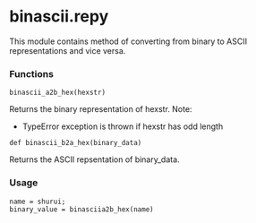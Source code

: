 # binascii.repy

This module contains method of converting from binary to ASCII representations and vice versa.

### Functions

```
binascii_a2b_hex(hexstr)
```
   Returns the binary representation of hexstr.
   Note:

   * TypeError exception is thrown if hexstr has odd length

```
def binascii_b2a_hex(binary_data)
```
   Returns the ASCII repsentation of binary_data.

### Usage

```
name = shurui;
binary_value = binasciia2b_hex(name)
```

